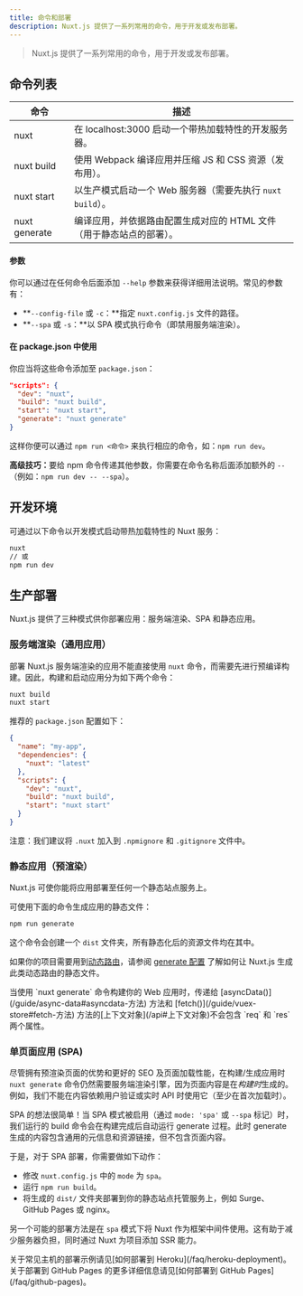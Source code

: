 ```yaml
---
title: 命令和部署
description: Nuxt.js 提供了一系列常用的命令，用于开发或发布部署。
---
```


> Nuxt.js 提供了一系列常用的命令，用于开发或发布部署。

## 命令列表

| 命令 | 描述 |
|---|---|
| nuxt | 在 localhost:3000 启动一个带热加载特性的开发服务器。 |
| nuxt build | 使用 Webpack 编译应用并压缩 JS 和 CSS 资源（发布用）。 |
| nuxt start | 以生产模式启动一个 Web 服务器（需要先执行 `nuxt build`）。 |
| nuxt generate | 编译应用，并依据路由配置生成对应的 HTML 文件（用于静态站点的部署）。 |

#### 参数

你可以通过在任何命令后面添加 `--help` 参数来获得详细用法说明。常见的参数有：

- **`--config-file` 或 `-c`：**指定 `nuxt.config.js` 文件的路径。
- **`--spa` 或 `-s`：**以 SPA 模式执行命令（即禁用服务端渲染）。

#### 在 package.json 中使用

你应当将这些命令添加至 `package.json`：

```json
"scripts": {
  "dev": "nuxt",
  "build": "nuxt build",
  "start": "nuxt start",
  "generate": "nuxt generate"
}
```

这样你便可以通过 `npm run <命令>` 来执行相应的命令，如：`npm run dev`。

<p class="Alert Alert--nuxt-green"><b>高级技巧：</b>要给 npm 命令传递其他参数，你需要在命令名称后面添加额外的 <code>--</code>（例如：<code>npm run dev -- --spa</code>）。</p>

## 开发环境

可通过以下命令以开发模式启动带热加载特性的 Nuxt 服务：

```bash
nuxt
// 或
npm run dev
```

## 生产部署

Nuxt.js 提供了三种模式供你部署应用：服务端渲染、SPA 和静态应用。

### 服务端渲染（通用应用）

部署 Nuxt.js 服务端渲染的应用不能直接使用 `nuxt` 命令，而需要先进行预编译构建。因此，构建和启动应用分为如下两个命令：

```bash
nuxt build
nuxt start
```

推荐的 `package.json` 配置如下：

```json
{
  "name": "my-app",
  "dependencies": {
    "nuxt": "latest"
  },
  "scripts": {
    "dev": "nuxt",
    "build": "nuxt build",
    "start": "nuxt start"
  }
}
```

注意：我们建议将 `.nuxt` 加入到 `.npmignore` 和 `.gitignore` 文件中。

### 静态应用（预渲染）

Nuxt.js 可使你能将应用部署至任何一个静态站点服务上。

可使用下面的命令生成应用的静态文件：

```bash
npm run generate
```

这个命令会创建一个 `dist` 文件夹，所有静态化后的资源文件均在其中。

如果你的项目需要用到[动态路由](/guide/routing#动态路由)，请参阅 [generate 配置](/api/configuration-generate) 了解如何让 Nuxt.js 生成此类动态路由的静态文件。

<div class="Alert">当使用 `nuxt generate` 命令构建你的 Web 应用时，传递给 [asyncData()](/guide/async-data#asyncdata-方法) 方法和 [fetch()](/guide/vuex-store#fetch-方法) 方法的[上下文对象](/api#上下文对象)不会包含 `req` 和 `res` 两个属性。</div>

### 单页面应用 (SPA)

尽管拥有预渲染页面的优势和更好的 SEO 及页面加载性能，在构建/生成应用时 `nuxt generate` 命令仍然需要服务端渲染引擎，因为页面内容是在*构建时*生成的。例如，我们不能在内容依赖用户验证或实时 API 时使用它（至少在首次加载时）。

SPA 的想法很简单！当 SPA 模式被启用（通过 `mode: 'spa'` 或 `--spa` 标记）时，我们运行的 build 命令会在构建完成后自动运行 generate 过程。此时 generate 生成的内容包含通用的元信息和资源链接，但不包含页面内容。

于是，对于 SPA 部署，你需要做如下动作：

- 修改 `nuxt.config.js` 中的 `mode` 为 `spa`。
- 运行 `npm run build`。
- 将生成的 `dist/` 文件夹部署到你的静态站点托管服务上，例如 Surge、GitHub Pages 或 nginx。

另一个可能的部署方法是在 `spa` 模式下将 Nuxt 作为框架中间件使用。这有助于减少服务器负担，同时通过 Nuxt 为项目添加 SSR 能力。

<div class="Alert">关于常见主机的部署示例请见[如何部署到 Heroku](/faq/heroku-deployment)。</div>

<div class="Alert">关于部署到 GitHub Pages 的更多详细信息请见[如何部署到 GitHub Pages](/faq/github-pages)。</div>